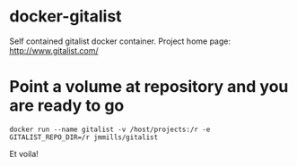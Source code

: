 docker-gitalist
===============

Self contained gitalist docker container.
Project home page: http://www.gitalist.com/


Point a volume at repository and you are ready to go
=====================================================

```
docker run --name gitalist -v /host/projects:/r -e GITALIST_REPO_DIR=/r jmmills/gitalist
```

Et voila!
